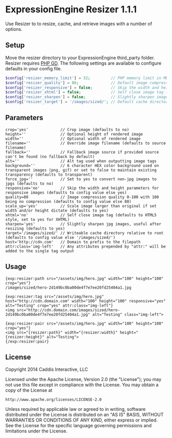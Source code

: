 # ExpressionEngine Resizer 1.1.1

Use Resizer to to resize, cache, and retrieve images with a number of options.

## Setup

Move the resizer directory to your ExpressionEngine third_party folder. Resizer requires [PHP GD](http://php.net/manual/en/book.image.php). The following settings are available to configure defaults in your config file.

```php
$config['resizer_memory_limit'] = 32;         // PHP memory limit in MB, false to inherit system defaults
$config['resizer_quality'] = 80;              // Default image compression quality 0-100 with 100 being no compression
$config['resizer_responsive'] = false;        // Skip the width and height parameters for responsive images
$config['resizer_xhtml'] = false;             // Self close image tag (false for HTML, true for XHTML)
$config['resizer_sharpen'] = false;           // Slightly sharpen images by default, useful after resizing
$config['resizer_target'] = '/images/sized/'; // Default cache directory relative to root (must be writable)
```

## Parameters

	crop='yes'              // Crop image (defaults to no)
	height=''               // Optional height of rendered image
	width=''                // Optional width of rendered image
	filename=''             // Override image filename (defaults to source filename)
	fallback=''             // Fallback image source if provided source can't be found (no fallback by default)
	alt=''                  // Alt tag used when outputting image tags
	background=''           // 6 character HEX color background used on transparent images (png, gif) or set to false to maintain existing transparency (defaults to transparent)
	force_jpg=''            // Set to yes to convert non-jpg images to jpgs (defaults to no)
	responsive='no'         // Skip the width and height parameters for responsive images (defaults to config value else yes)
	quality=80              // Image compression quality 0-100 with 100 being no compression (defaults to config value else 80)
	scale_up='yes'          // Scale image larger than original if set width and/or height dictate (defaults to yes)
	xhtml='no'              // Self close image tag (defaults to HTML5 style, set to yes for XHTML)
	sharpen='yes'           // Slightly sharpen jpg images, useful after resizing (defaults to yes)
	target='/images/sized/' // Writeable cache directory relative to root (defaults to config value else '/images/sized/')
	host='http://cdn.com'   // Domain to prefix to the filepath
	attr:class='img-left'   // Any attributes prepended by "attr:" will be added to the single tag output

## Usage

	{exp:resizer:path src="/assets/img/hero.jpg" width="100" height="100" crop="yes"}
	/images/sized/hero-2d149bc0ba00de4f7e7ee20fd25404a1.jpg

	{exp:resizer:tag src="/assets/img/hero.jpg" host="http://cdn.domain.com" width="100" height="100" responsive="yes" alt="Testing" crop="yes" attr:class="img-left"}
	<img src="http://cdn.domain.com/images/sized/hero-2d149bc0ba00de4f7e7ee20fd25404a1.jpg" alt="Testing" class="img-left">

	{exp:resizer:pair src="/assets/img/hero.jpg" width="100" height="100" crop="yes"}
	<img src="{resizer:path}" width="{resizer:width}" height="{resizer:height}" alt="Testing">
	{/exp:resizer:pair}

## License

Copyright 2014 Caddis Interactive, LLC

Licensed under the Apache License, Version 2.0 (the "License");
you may not use this file except in compliance with the License.
You may obtain a copy of the License at

	http://www.apache.org/licenses/LICENSE-2.0

Unless required by applicable law or agreed to in writing, software
distributed under the License is distributed on an "AS IS" BASIS,
WITHOUT WARRANTIES OR CONDITIONS OF ANY KIND, either express or implied.
See the License for the specific language governing permissions and
limitations under the License.
